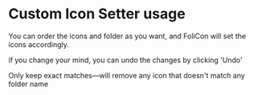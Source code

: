 # Custom Icon Setter usage

<include from="Custom-Icon-Setter.md" element-id="custom-icon-setter"/>

You can order the icons and folder as you want, and FoliCon will set the icons accordingly.

if you change your mind, you can undo the changes by clicking 'Undo'

<tip>Only keep exact matches—will remove any icon that doesn't match any folder name</tip>